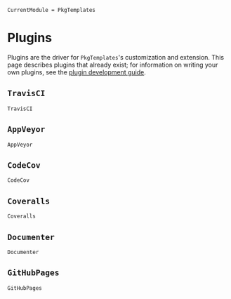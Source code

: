 ```@meta
CurrentModule = PkgTemplates
```

# Plugins

Plugins are the driver for `PkgTemplates`'s customization and extension. This page
describes plugins that already exist; for information on writing your own plugins, see the
[plugin development guide](https://invenia.github.io/PkgTemplates.jl/stable/pages/plugin_development.html).

## `TravisCI`

```@docs
TravisCI
```

## `AppVeyor`

```@docs
AppVeyor
```

## `CodeCov`

```@docs
CodeCov
```

## `Coveralls`

```@docs
Coveralls
```

## `Documenter`

```@docs
Documenter
```

## `GitHubPages`

```@docs
GitHubPages
```
